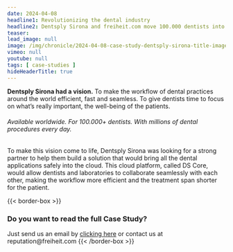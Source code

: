 ```yaml
---
date: 2024-04-08
headline1: Revolutionizing the dental industry
headline2: Dentsply Sirona and freiheit.com move 100.000 dentists into the cloud
teaser:
lead_image: null
image: /img/chronicle/2024-04-08-case-study-dentsply-sirona-title-image.jpg
vimeo: null
youtube: null
tags: [ case-studies ]
hideHeaderTitle: true
---
```


**Dentsply Sirona had a vision.** To make the workflow of dental practices around the world efficient, fast and seamless. To give dentists time to focus on what’s really important, the well-being of the patients.

###### Available worldwide. For 100.000+ dentists. With millions of dental procedures every day.

To make this vision come to life, Dentsply Sirona was looking for a strong partner to help them build a solution that would bring all the dental applications safely into the cloud. This cloud platform, called DS Core, would allow dentists and laboratories to collaborate seamlessly with each other, making the workflow more efficient and the treatment span shorter for the patient.

{{< border-box >}}

### Do you want to read the full Case Study?

Just send us an email by [clicking here](mailto:reputation@freiheit.com?subject=Request%20for%20case%20study%20%22Revolutionizing%20the%20dental%20industry%22&body=Dear%20freiheit.com%20team%2C%0A%0AI%20am%20writing%20to%20request%20access%20to%20the%20full%20version%20of%20the%20%22Revolutionizing%20the%20dental%20industry%22%20case%20study%20featured%20on%20your%20website.%0A%0AI%20have%20read%20the%20initial%20part%20and%20am%20interested%20in%20reading%20the%20full%20text.%0ACould%20you%20please%20provide%20me%20with%20the%20complete%20case%20study%3F%0A%0AThank%20you%20for%20your%20assistance.%0A%0ABest%20regards%2C%0A%5BYour%20Name%5D%0A%5BYour%20Position%5D%0A%5BYour%20Company%5D%0A%5BYour%20Contact%20Information%5D)
or contact us at reputation&#64;freiheit.com
{{< /border-box >}}

